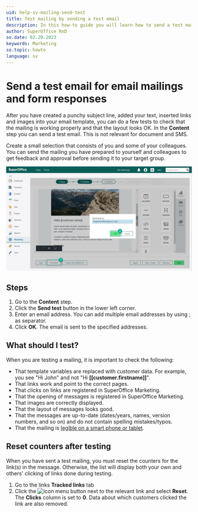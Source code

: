 ```yaml
---
uid: help-sv-mailing-send-test
title: Test mailing by sending a test email
description: In this how-to guide you will learn how to send a test mailing.
author: SuperOffice RnD
so.date: 02.20.2023
keywords: Marketing
so.topic: howto
language: sv
---
```


# Send a test email for email mailings and form responses

After you have created a punchy subject line, added your text, inserted links and images into your email template, you can do a few tests to check that the mailing is working properly and that the layout looks OK. In the **Content** step you can send a test email. This is not relevant for document and SMS.

Create a small selection that consists of you and some of your colleagues. You can send the mailing you have prepared to yourself and colleagues to get feedback and approval before sending it to your target group.

![Test your mailing before sending it to the public -screenshot][img2]

## Steps

1. Go to the **Content** step.
2. Click the **Send test** button in the lower left corner.
3. Enter an email address. You can add multiple email addresses by using ; as separator.
4. Click **OK**. The email is sent to the specified addresses.

## What should I test?

When you are testing a mailing, it is important to check the following:

* That template variables are replaced with customer data. For example, you see "Hi John" and not "Hi **\[\[customer.firstname\]\]**".
* That links work and point to the correct pages.
* That clicks on links are registered in SuperOffice Marketing.
* That the opening of messages is registered in SuperOffice Marketing.
* That images are correctly displayed.
* That the layout of messages looks good.
* That the messages are up-to-date (dates/years, names, version numbers, and so on) and do not contain spelling mistakes/typos.
* That the mailing is [legible on a smart phone or tablet][1].

## Reset counters after testing

When you have sent a test mailing, you must reset the counters for the link(s) in the message. Otherwise, the list will display both your own and others' clicking of links done during testing.

1. Go to the links **Tracked links** tab
2. Click the ![icon][img1] menu button next to the relevant link and select **Reset**. The **Clicks** column is set to **0**. Data about which customers clicked the link are also removed.

<!-- Referenced links -->
[1]: ../../../learn/customize-for-mobile.md

<!-- Referenced images -->
[img1]: ../../../../../media/icons/btn-menu.png
[img2]: media/test-mailing.png

